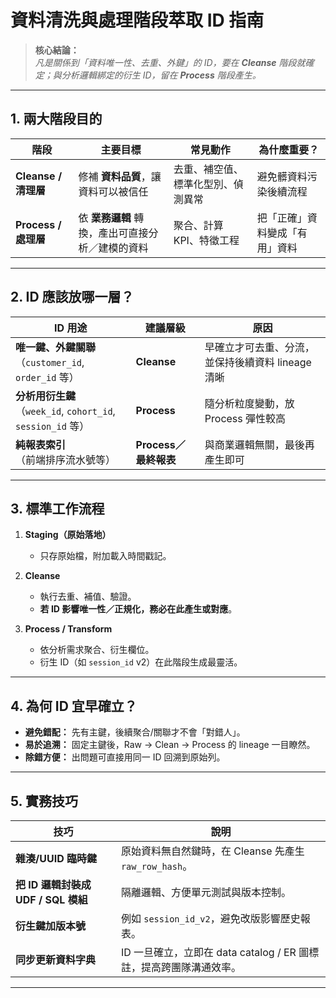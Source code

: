 # 資料清洗與處理階段萃取 ID 指南

> **核心結論：**  
> *凡是關係到「資料唯一性、去重、外鍵」的 ID，要在 **Cleanse** 階段就確定；與分析邏輯綁定的衍生 ID，留在 **Process** 階段產生。*

---

## 1. 兩大階段目的

| 階段                 | 主要目標                                         | 常見動作                           | 為什麼重要？                   |
| -------------------- | ------------------------------------------------ | ---------------------------------- | ------------------------------ |
| **Cleanse / 清理層** | 修補 **資料品質**，讓資料可以被信任              | 去重、補空值、標準化型別、偵測異常 | 避免髒資料污染後續流程         |
| **Process / 處理層** | 依 **業務邏輯** 轉換，產出可直接分析／建模的資料 | 聚合、計算 KPI、特徵工程           | 把「正確」資料變成「有用」資料 |

---

## 2. ID 應該放哪一層？

| ID 用途                                                      | 建議層級              | 原因                                              |
| ------------------------------------------------------------ | --------------------- | ------------------------------------------------- |
| **唯一鍵、外鍵關聯** <br>（`customer_id`, `order_id` 等）    | **Cleanse**           | 早確立才可去重、分流，並保持後續資料 lineage 清晰 |
| **分析用衍生鍵** <br>（`week_id`, `cohort_id`, `session_id` 等） | **Process**           | 隨分析粒度變動，放 Process 彈性較高               |
| **純報表索引** <br>（前端排序流水號等）                      | **Process／最終報表** | 與商業邏輯無關，最後再產生即可                    |

---

## 3. 標準工作流程

1. **Staging（原始落地）**  
   - 只存原始檔，附加載入時間戳記。  

2. **Cleanse**  
   - 執行去重、補值、驗證。  
   - **若 ID 影響唯一性／正規化，務必在此產生或對應**。  

3. **Process / Transform**  
   - 依分析需求聚合、衍生欄位。  
   - 衍生 ID（如 `session_id` v2）在此階段生成最靈活。  

---

## 4. 為何 ID 宜早確立？

* **避免錯配：** 先有主鍵，後續聚合/關聯才不會「對錯人」。  
* **易於追溯：** 固定主鍵後，Raw → Clean → Process 的 lineage 一目瞭然。  
* **除錯方便：** 出問題可直接用同一 ID 回溯到原始列。

---

## 5. 實務技巧

| 技巧                                | 說明                                                         |
| ----------------------------------- | ------------------------------------------------------------ |
| **雜湊/UUID 臨時鍵**                | 原始資料無自然鍵時，在 Cleanse 先產生 `raw_row_hash`。       |
| **把 ID 邏輯封裝成 UDF / SQL 模組** | 隔離邏輯、方便單元測試與版本控制。                           |
| **衍生鍵加版本號**                  | 例如 `session_id_v2`，避免改版影響歷史報表。                 |
| **同步更新資料字典**                | ID 一旦確立，立即在 data catalog / ER 圖標註，提高跨團隊溝通效率。 |

---